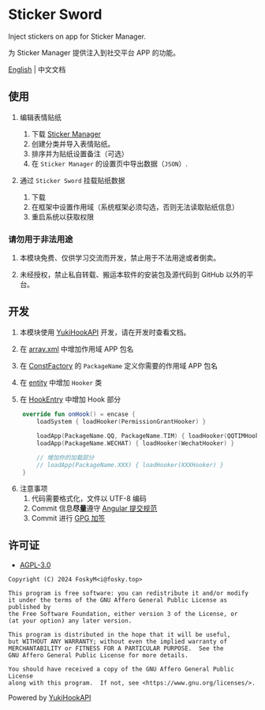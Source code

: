 # Sticker Sword
Inject stickers on app for Sticker Manager.

为 Sticker Manager 提供注入到社交平台 APP 的功能。

[English](https://github.com/StickerManager/StickerSword/blob/main/README.md) | 中文文档

## 使用
1. 编辑表情贴纸
    1. 下载 [Sticker Manager](https://github.com/StickerManager/Release/releases) 
    2. 创建分类并导入表情贴纸。
    3. 排序并为贴纸设置备注（可选）
    4. 在 `Sticker Manager` 的设置页中导出数据（`JSON`）.

2. 通过 `Sticker Sword` 挂载贴纸数据
    1. 下载
    2. 在框架中设置作用域（系统框架必须勾选，否则无法读取贴纸信息）
    3. 重启系统以获取权限

### 请勿用于非法用途

1. 本模块免费、仅供学习交流而开发，禁止用于不法用途或者倒卖。

2. 未经授权，禁止私自转载、搬运本软件的安装包及源代码到 GitHub 以外的平台。

## 开发

1. 本模块使用 [YukiHookAPI](https://highcapable.github.io/YukiHookAPI/) 开发，请在开发时查看文档。

2. 在 [array.xml](https://github.com/StickerManager/StickerSword/blob/main/app/src/main/res/values/array.xml) 中增加作用域 APP 包名

3. 在 [ConstFactory](https://github.com/StickerManager/StickerSword/blob/main/app/src/main/java/net/fosky/sticker/sticker_sword/const/ConstFactory.kt) 的 `PackageName` 定义你需要的作用域 APP 包名

4. 在 [entity](https://github.com/StickerManager/StickerSword/blob/main/app/src/main/java/net/fosky/sticker/sticker_sword/hook/entity) 中增加 `Hooker` 类

5. 在 [HookEntry](https://github.com/StickerManager/StickerSword/blob/main/app/src/main/java/net/fosky/sticker/sticker_sword/hook/HookEntry.kt) 中增加 Hook 部分

```kotlin
    override fun onHook() = encase {
        loadSystem { loadHooker(PermissionGrantHooker) }
    
        loadApp(PackageName.QQ, PackageName.TIM) { loadHooker(QQTIMHooker) }
        loadApp(PackageName.WECHAT) { loadHooker(WechatHooker) }

        // 增加你的加载部分
        // loadApp(PackageName.XXX) { loadHooker(XXXHooker) }
    }
```

6. 注意事项
    1. 代码需要格式化，文件以 UTF-8 编码
    2. Commit 信息**尽量**遵守 [Angular 提交规范](https://docs.google.com/document/d/1QrDFcIiPjSLDn3EL15IJygNPiHORgU1_OOAqWjiDU5Y/edit?pli=1#heading=h.4e0o8t4fffjf)
    3. Commit 进行 [GPG 加签](https://docs.github.com/zh/authentication/managing-commit-signature-verification)

## 许可证

- [AGPL-3.0](https://www.gnu.org/licenses/agpl-3.0.html)

```
Copyright (C) 2024 FoskyM<i@fosky.top>

This program is free software: you can redistribute it and/or modify
it under the terms of the GNU Affero General Public License as published by
the Free Software Foundation, either version 3 of the License, or
(at your option) any later version.

This program is distributed in the hope that it will be useful,
but WITHOUT ANY WARRANTY; without even the implied warranty of
MERCHANTABILITY or FITNESS FOR A PARTICULAR PURPOSE.  See the
GNU Affero General Public License for more details.

You should have received a copy of the GNU Affero General Public License
along with this program.  If not, see <https://www.gnu.org/licenses/>.
```

Powered by [YukiHookAPI](https://github.com/HighCapable/YukiHookAPI)
